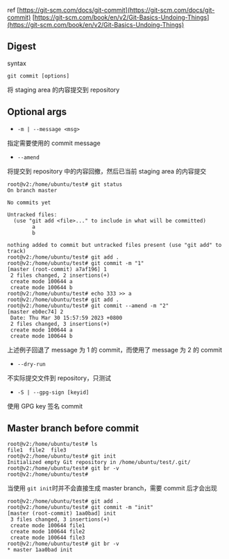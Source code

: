 ref
[https://git-scm.com/docs/git-commit](https://git-scm.com/docs/git-commit)
[https://git-scm.com/book/en/v2/Git-Basics-Undoing-Things](https://git-scm.com/book/en/v2/Git-Basics-Undoing-Things)
## Digest
syntax
```
git commit [options]
```
将 staging area 的内容提交到 repository
## Optional args

- `-m | --message <msg>`

指定需要使用的 commit message

- `--amend`

将提交到 repository 中的内容回撤，然后已当前 staging area 的内容提交
```
root@v2:/home/ubuntu/test# git status
On branch master

No commits yet

Untracked files:
  (use "git add <file>..." to include in what will be committed)
        a
        b

nothing added to commit but untracked files present (use "git add" to track)
root@v2:/home/ubuntu/test# git add .
root@v2:/home/ubuntu/test# git commit -m "1"
[master (root-commit) a7af196] 1
 2 files changed, 2 insertions(+)
 create mode 100644 a
 create mode 100644 b
root@v2:/home/ubuntu/test# echo 333 >> a
root@v2:/home/ubuntu/test# git add .
root@v2:/home/ubuntu/test# git commit --amend -m "2"
[master eb0ec74] 2
 Date: Thu Mar 30 15:57:59 2023 +0800
 2 files changed, 3 insertions(+)
 create mode 100644 a
 create mode 100644 b
```
上述例子回退了 message 为 1 的 commit，而使用了 message 为 2 的 commit

- `--dry-run`

不实际提交文件到 repository，只测试

- `-S | --gpg-sign [keyid]`

使用 GPG key 签名 commit
## Master branch before commit
```
root@v2:/home/ubuntu/test# ls
file1  file2  file3
root@v2:/home/ubuntu/test# git init
Initialized empty Git repository in /home/ubuntu/test/.git/
root@v2:/home/ubuntu/test# git br -v
root@v2:/home/ubuntu/test# 
```
当使用 `git init`时并不会直接生成 master branch，需要 commit 后才会出现
```
root@v2:/home/ubuntu/test# git add .
root@v2:/home/ubuntu/test# git commit -m "init"
[master (root-commit) 1aa0bad] init
 3 files changed, 3 insertions(+)
 create mode 100644 file1
 create mode 100644 file2
 create mode 100644 file3
root@v2:/home/ubuntu/test# git br -v
* master 1aa0bad init
```
